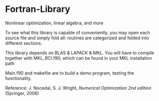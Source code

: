 # Fortran-Library
Nonlinear optimization, linear algebra, and more 

To see what this library is capable of conveniently, you may open each source file and simply fold all: routines are categorized and folded into different sections.

This library depends on BLAS & LAPACK & MKL. You will have to compile together with MKL_RCI.f90, which can be found in your MKL installation path

Main.f90 and makefile are to build a demo program, testing the functionality.

Reference:
J. Nocedal, S. J. Wright, *Numerical Optimization 2nd edition* (Springer, 2006)
